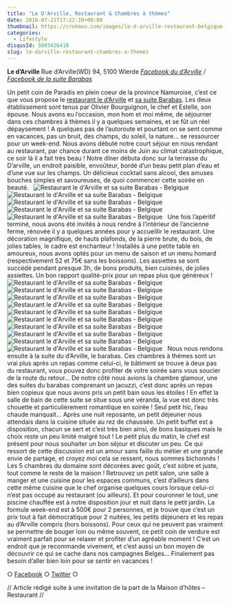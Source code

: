```yaml
---
title: "Le D'Arville, Restaurant & Chambres à thèmes"
date: 2016-07-21T17:22:10+00:00
thumbnail: https://crokmou.com/images/le-d-arville-restaurant-belgique-crokmou-blog-culinaire-15.jpg
categories:
  - Lifestyle
disqusId: 5003426410
slug: le-darville-restaurant-chambres-a-themes
---
```


**Le d’Arville**
Rue d’Arville(WD) 94,
5100 Wierde
_[Facebook du d’Arville](https://www.facebook.com/Le-DArville-178745868895008) / [Facebook de la suite Barabas](https://www.facebook.com/LaSuiteDuDArville)_

Un petit coin de Paradis en plein coeur de la province Namuroise, c’est ce que vous propose le [restaurant le d’Arville](http://www.la-carte.be/fr/restaurants/belgique/namur/5100_wierde/le-darville/) et [sa suite Barabas](http://www.la-carte.be/fr/restaurants/belgique/namur/5100_wierde/barabas-la-suite-du-darville/). Les deux établissement sont tenus par Olivier Bourguignon, le chef et Estelle, son épouse. Nous avons eu l’occasion, mon hom et moi même, de séjourner dans ces chambres à thèmes il y a quelques semaines, et se fût un réel dépaysement ! A quelques pas de l’autoroute et pourtant on se sent comme en vacances, pas un bruit, des champs, du soleil, la nature… se ressourcer pour un week-end. Nous avons débuté notre court séjour en nous rendant au restaurant, par chance durant ce moins de Juin au climat catastrophique, ce soir là il a fait très beau ! Notre dîner débuta donc sur la terrasse du D’arville, un endroit paisible, envoûteur, bordé d’un beau petit plan d’eau et d’une vue sur les champs. Un délicieux cocktail sans alcool, des amuses bouches simples et savoureuses, de quoi commencer cette soirée en beauté.   ![Restaurant le d'Arville et sa suite Barabas - Belgique](https://crokmou.com/images/le-d-arville-restaurant-belgique-crokmou-blog-culinaire_ytwfs2.jpg) ![Restaurant le d'Arville et sa suite Barabas - Belgique](https://crokmou.com/images/le-d-arville-restaurant-belgique-crokmou-blog-culinaire-5_vzmclu.jpg) ![Restaurant le d'Arville et sa suite Barabas - Belgique](https://crokmou.com/images/le-d-arville-restaurant-belgique-crokmou-blog-culinaire-3_p12pku.jpg) ![Restaurant le d'Arville et sa suite Barabas - Belgique](https://crokmou.com/images/le-d-arville-restaurant-belgique-crokmou-blog-culinaire-2_holy3h.jpg)![Restaurant le d'Arville et sa suite Barabas - Belgique](https://crokmou.com/images/le-d-arville-restaurant-belgique-crokmou-blog-culinaire-9_f5qirt.jpg)   Une fois l’apéritif terminé, nous avons été invités à nous rendre à l’intérieur de l’ancienne ferme, rénovée il y a quelques années pour y accueillir le restaurant. Une décoration magnifique, de hauts plafonds, de la pierre brute, du bois, de jolies tables, le cadre est enchanteur ! Installés à une petite table en amoureux, nous avons optés pour un menu de saison et un menu homard (respectivement 52 et 75€ sans les boissons). Les assiettes se sont succédé pendant presque 3h, de bons produits, bien cuisinés, de jolies assiettes. Un bon rapport qualité-prix pour un repas plus que généreux !   ![Restaurant le d'Arville et sa suite Barabas - Belgique](https://crokmou.com/images/barabas-la-suite-du-d-arville-chambres-belgique-crokmou-blog-culinaire-15_rjgkfv.jpg) ![Restaurant le d'Arville et sa suite Barabas - Belgique](https://crokmou.com/images/barabas-la-suite-du-d-arville-chambres-belgique-crokmou-blog-culinaire-6_slcsbs.jpg)![Restaurant le d'Arville et sa suite Barabas - Belgique](https://crokmou.com/images/barabas-la-suite-du-d-arville-chambres-belgique-crokmou-blog-culinaire-7_hy6asq.jpg) ![Restaurant le d'Arville et sa suite Barabas - Belgique](https://crokmou.com/images/barabas-la-suite-du-d-arville-chambres-belgique-crokmou-blog-culinaire-12_ojkcom.jpg) ![Restaurant le d'Arville et sa suite Barabas - Belgique](https://crokmou.com/images/barabas-la-suite-du-d-arville-chambres-belgique-crokmou-blog-culinaire-11_vaddsp.jpg)![Restaurant le d'Arville et sa suite Barabas - Belgique](https://crokmou.com/images/barabas-la-suite-du-d-arville-chambres-belgique-crokmou-blog-culinaire-10_yubdtl.jpg) ![Restaurant le d'Arville et sa suite Barabas - Belgique](https://crokmou.com/images/barabas-la-suite-du-d-arville-chambres-belgique-crokmou-blog-culinaire-2_twalsw.jpg) ![Restaurant le d'Arville et sa suite Barabas - Belgique](https://crokmou.com/images/barabas-la-suite-du-d-arville-chambres-belgique-crokmou-blog-culinaire-3_opuc8p.jpg) ![Restaurant le d'Arville et sa suite Barabas - Belgique](https://crokmou.com/images/barabas-la-suite-du-d-arville-chambres-belgique-crokmou-blog-culinaire_sm59sy.jpg)![Restaurant le d'Arville et sa suite Barabas - Belgique](https://crokmou.com/images/barabas-la-suite-du-d-arville-chambres-belgique-crokmou-blog-culinaire-9_sn1aua.jpg)   Nous nous rendons ensuite à la suite du d’Arville, le barabas. Ces chambres à thèmes sont un vrai plus après un repas comme celui-ci, le bâtiment se trouve à deux pas du restaurant, vous pouvez donc profiter de votre soirée sans vous soucier de la route du retour… De notre côté nous avions la chambre glamour, une des suites du barabas comprenant un jacuzzi, c’est donc après un repas bien copieux que nous avons pris un petit bain sous les étoiles ! En effet la salle de bain de cette suite se situe sous une véranda, la vue est donc très chouette et particulièrement romantique en soirée ! Seul petit hic, l’eau chaude manquait… Après une nuit reposante, un petit déjeuner nous attendais dans la cuisine située au rez de chaussée. Un petit buffet est a disposition, chacun se sert et c’est très bien ainsi, de bons basiques mais le choix reste un peu limité malgré tout ! Le petit plus du matin, le chef est présent pour nous souhaiter un bon séjour et discuter un peu. Ce qui ressort de cette discussion est un amour sans faille du métier et une grande envie de partage, et croyez moi cela se ressent, nous sommes bichonnés ! Les 5 chambres du domaine sont décorées avec goût, c’est sobre et juste, tout comme le reste de la maison ! Retrouvez un petit salon, une salle à manger et une cuisine pour les espaces communs, c’est d’ailleurs dans cette même cuisine que le chef organise quelques cours lorsque celui-ci n’est pas occupé au restaurant (ou ailleurs). Et pour couronner le tout, une piscine chauffée est à notre disposition jour et nuit dans le petit jardin. La formule week-end est à 500€ pour 2 personnes, et je trouve que c’est un prix tout à fait démocratique pour 2 nuitées, les petits déjeuners et les repas au d’Arville compris (hors boissons). Pour ceux qui ne peuvent pas vraiment se permettre de bouger loin ou même souvent, ce petit coin de verdure est vraiment parfait pour se relaxer et profiter d’un agréable moment ! C’est un endroit que je recommande vivement, et c’est aussi un bon moyen de découvrir ce qui se cache dans nos campagnes Belges… Finalement pas besoin d’aller bien loin pour se sentir en vacances !

○ [Facebook](https://www.facebook.com/crokmou.blog) ○ [Twitter](https://twitter.com/Crokmou) ○

// Article rédigé suite à une invitation de la part de la Maison d’hôtes – Restaurant //